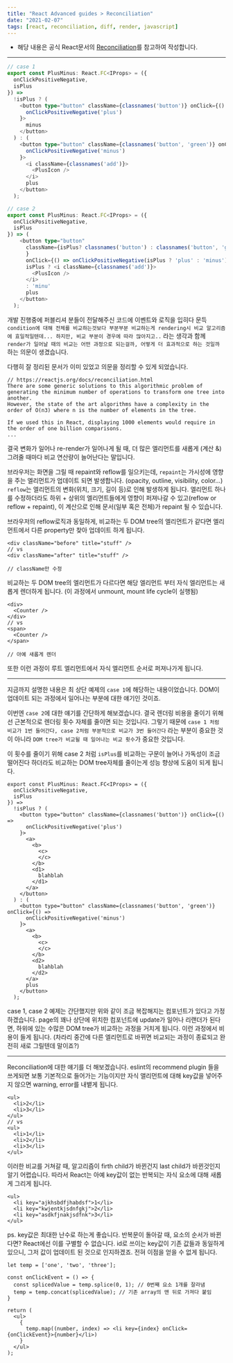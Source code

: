 ```yaml
---
title: "React Advanced guides > Reconciliation"
date: "2021-02-07"
tags: [react, reconciliation, diff, render, javascript]
---
```


* 해당 내용은 공식 React문서의 [Reconciliation](https://reactjs.org/docs/reconciliation.html)를 참고하여 작성합니다.

---

```ts
// case 1
export const PlusMinus: React.FC<IProps> = ({
  onClickPositiveNegative,
  isPlus
}) =>
  !isPlus ? (
    <button type="button" className={classnames('button')} onClick={() =>
      onClickPositiveNegative('plus')
    }>
      minus
    </button>
  ) : (
    <button type="button" className={classnames('button', 'green')} onClick={() =>
      onClickPositiveNegative('minus')
    }>
      <i className={classnames('add')}>
        <PlusIcon />
      </i>
      plus
    </button>
  );

// case 2
export const PlusMinus: React.FC<IProps> = ({
  onClickPositiveNegative,
  isPlus
}) => (
    <button type="button"
      className={isPlus? classnames('button') : classnames('button', 'green')
      }
      onClick={() => onClickPositiveNegative(isPlus ? 'plus' : 'minus')}>
      isPlus ? <i className={classnames('add')}>
        <PlusIcon />
      </i>
      : 'minu'
      plus
    </button>
  );
```

개발 진행중에 퍼블리셔 분들이 전달해주신 코드에 이벤트와 로직을 입히다 문득 `condition에 대해 전체를 비교하는것보다 부분부분 비교하는게 rendering시 비교 알고리즘에 효일적일텐데... 하지만, 비교 부분이 경우에 따라 많아지고..`
라는 생각과 함께 `render가 일어날 때의 비교는 어떤 과정으로 되는걸까, 어떻게 더 효과적으로 하는 것일까` 하는 의문이 생겼습니다.

다행히 잘 정리된 문서가 이미 있었고 의문을 정리할 수 있게 되었습니다.

```
// https://reactjs.org/docs/reconciliation.html
There are some generic solutions to this algorithmic problem of generating the minimum number of operations to transform one tree into another.
However, the state of the art algorithms have a complexity in the order of O(n3) where n is the number of elements in the tree.

If we used this in React, displaying 1000 elements would require in the order of one billion comparisons.
...
```

결국 변화가 일어나 re-render가 일어나게 될 때, 더 많은 엘리먼트를 새롭게 (계산 &)그려줄 때마다 비교 연산량이 늘어난다는 말입니다.

브라우저는 화면을 그릴 때 repaint와 reflow를 일으키는데, `repaint`는 가시성에 영향을 주는 엘리먼트가 업데이트 되면 발생합니다.
(opacity, outline, visibility, color...)
`reflow`는 엘리먼트의 변화(위치, 크기, 길이 등)로 인해 발생하게 됩니다.
엘리먼트 하나를 수정하더라도 하위 + 상위의 엘리먼트들에게 영향이 퍼져나갈 수 있고(reflow or reflow + repaint),
이 계산으로 인해 문서(일부 혹은 전체)가 repaint 될 수 있습니다.

브라우저의 reflow로직과 동일하게, 비교하는 두 DOM tree의 엘리먼트가 같다면 엘리먼트에서 다른 property만 찾아 업데이트 하게 됩니다.
```tsx
<div className="before" title="stuff" />
// vs
<div className="after" title="stuff" />

// className만 수정
```

비교하는 두 DOM tree의 엘리먼트가 다르다면 해당 엘리먼트 부터 자식 엘리먼트는 새롭게 렌더하게 됩니다. (이 과정에서 unmount, mount life cycle이 실행됨)
```tsx
<div>
  <Counter />
</div>
// vs
<span>
  <Counter />
</span>

// 아예 새롭게 렌더
```

또한 이런 과정이 루트 엘리먼트에서 자식 엘리먼트 순서로 퍼져나가게 됩니다.

---

지금까지 설명한 내용은 최 상단 예제의 `case 1`에 해당하는 내용이었습니다. DOM이 업데이트 되는 과정에서 일어나는 부분에 대한 얘기인 것이죠.

이번엔 `case 2`에 대한 얘기를 간단하게 해보겠습니다. 결국 렌더링 비용을 줄이기 위해선 근본적으로 렌더링 횟수 자체를 줄이면 되는 것입니다.
그렇기 때문에 `case 1 처럼 비교가 1번 들어간다, case 2처럼 부분적으로 비교가 3번 들어간다` 라는 부분이 중요한 것이 아니라
`DOM tree가 비교될 때 일어나는 비교 횟수`가 중요한 것입니다.

이 횟수를 줄이기 위해 case 2 처럼 `isPlus`를 비교하는 구문이 늘어나 가독성이 조금 떨어진다 하더라도 비교하는 DOM tree자체를 줄이는게
성능 향상에 도움이 되게 됩니다.

```tsx
export const PlusMinus: React.FC<IProps> = ({
  onClickPositiveNegative,
  isPlus
}) =>
  !isPlus ? (
    <button type="button" className={classnames('button')} onClick={() =>
      onClickPositiveNegative('plus')
    }>
      <a>
        <b>
          <c>
          </c>
        </b>
        <d1>
          blahblah
        </d1>
      </a>
    </button>
  ) : (
    <button type="button" className={classnames('button', 'green')} onClick={() =>
      onClickPositiveNegative('minus')
    }>
      <a>
        <b>
          <c>
          </c>
        </b>
        <d2>
          blahblah
        </d2>
      </a>
      plus
    </button>
  );
```

case 1, case 2 예제는 간단했지만 위와 같이 조금 복잡해지는 컴포넌트가 있다고 가정하겠습니다.
page의 꽤나 상단에 위치한 컴포넌트에 update가 일어나 리랜더가 된다면, 하위에 있는 수많은 DOM tree가
비교하는 과정을 거치게 됩니다. 이런 과정에서 비용이 들게 됩니다.
(차라리 중간에 다른 엘리먼트로 바뀌면 비교되는 과정이 종료되고 완전히 새로 그릴텐데 말이죠?)

---

Reconciliation에 대한 얘기를 더 해보겠습니다. eslint의 recommend plugin 들을 쓰게되면 보통 기본적으로 들어가는 기능이지만
자식 앨리먼트에 대해 key값을 넣어주지 않으면 warning, error를 내뱉게 됩니다.

```tsx
<ul>
  <li>2</li>
  <li>3</li>
</ul>
// vs
<ul>
  <li>1</li>
  <li>2</li>
  <li>3</li>
</ul>
```

이러한 비교를 거쳐갈 때, 알고리즘이 firth child가 바뀐건지 last child가 바뀐것인지 알기 어렵습니다.
따라서 React는 아예 key값이 없는 반복되는 자식 요소에 대해 새롭게 그리게 됩니다.


```tsx
<ul>
  <li key="ajkhsbdfjhabdsf">1</li>
  <li key="kwjentkjsdnfgkj">2</li>
  <li key="asdkfjnakjsdfnk">3</li>
</ul>
```

ps. key값은 최대한 난수로 하는게 좋습니다. 반복문이 돌아갈 때, 요소의 순서가 바뀐다면? React에선 이를 구별할 수 없습니다.
id로 쓰이는 key값이 기존 값들과 동일하게 있으니, 그저 값이 업데이트 된 것으로 인지하겠죠. 전혀 이점을 얻을 수 없게 됩니다.

```tsx
let temp = ['one', 'two', 'three'];

const onClickEvent = () => {
  const splicedValue = temp.splice(0, 1); // 0번째 요소 1개를 잘라냄
  temp = temp.concat(splicedValue); // 기존 array의 맨 뒤로 가져다 붙임
}

return (
  <ul>
    {
      temp.map((number, index) => <li key={index} onClick={onClickEvent}>{number}</li>)
    }
  </ul>
);
```
